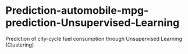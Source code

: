 # Prediction-automobile-mpg-prediction-Unsupervised-Learning
Prediction of city-cycle fuel consumption through Unsupervised Learning (Clustering)
